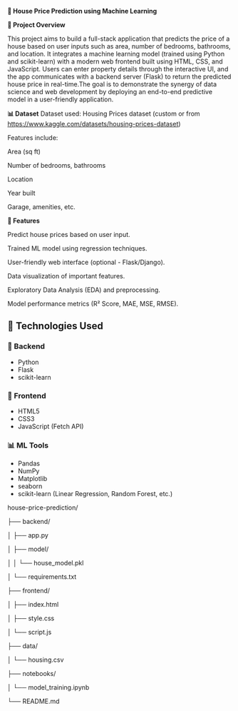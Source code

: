 **🏡 House Price Prediction using Machine Learning**

**📌 Project Overview**

This project aims to build a full-stack application that predicts the price of a house based on user inputs such as area, number of bedrooms, bathrooms, and location. It integrates a machine learning model (trained using Python and scikit-learn) with a modern web frontend built using HTML, CSS, and JavaScript. Users can enter property details through the interactive UI, and the app communicates with a backend server (Flask) to return the predicted house price in real-time.The goal is to demonstrate the synergy of data science and web development by deploying an end-to-end predictive model in a user-friendly application.

**📊 Dataset**
Dataset used: Housing Prices dataset (custom or from https://www.kaggle.com/datasets/housing-prices-dataset)

Features include:

Area (sq ft)

Number of bedrooms, bathrooms

Location

Year built

Garage, amenities, etc.


**🚀 Features**

Predict house prices based on user input.

Trained ML model using regression techniques.

User-friendly web interface (optional - Flask/Django).

Data visualization of important features.

Exploratory Data Analysis (EDA) and preprocessing.

Model performance metrics (R² Score, MAE, MSE, RMSE).

## 🚀 Technologies Used

### 🔧 Backend
- Python
- Flask
- scikit-learn

### 🎨 Frontend
- HTML5
- CSS3
- JavaScript (Fetch API)

### 📊 ML Tools
- Pandas
- NumPy
- Matplotlib
- seaborn
- scikit-learn (Linear Regression, Random Forest, etc.)

house-price-prediction/

├── backend/

│ ├── app.py

│ ├── model/

│ │ └── house_model.pkl

│ └── requirements.txt

├── frontend/

│ ├── index.html

│ ├── style.css

│ └── script.js

├── data/

│ └── housing.csv

├── notebooks/

│ └── model_training.ipynb

└── README.md




